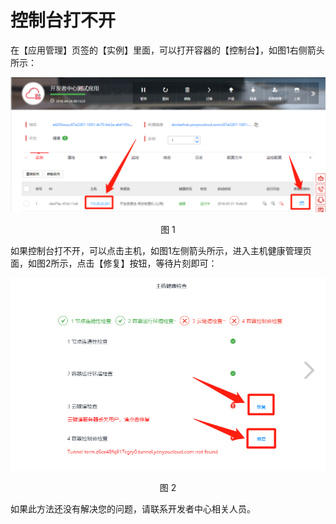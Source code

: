 # 控制台打不开

在【应用管理】页签的【实例】里面，可以打开容器的【控制台】，如图1右侧箭头所示：

<div align=center>

<img src="images/console_open_questions_1.png"/>

</div>

<p align="center">图 1</p>

如果控制台打不开，可以点击主机，如图1左侧箭头所示，进入主机健康管理页面，如图2所示，点击【修复】按钮，等待片刻即可：

<div align=center>

<img src="images/console_open_questions_2.png"/>

</div>

<p align="center">图 2</p>

如果此方法还没有解决您的问题，请联系开发者中心相关人员。